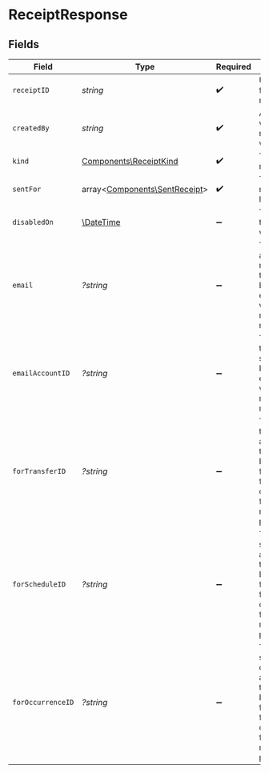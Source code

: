 # ReceiptResponse


## Fields

| Field                                                                                                                                             | Type                                                                                                                                              | Required                                                                                                                                          | Description                                                                                                                                       | Example                                                                                                                                           |
| ------------------------------------------------------------------------------------------------------------------------------------------------- | ------------------------------------------------------------------------------------------------------------------------------------------------- | ------------------------------------------------------------------------------------------------------------------------------------------------- | ------------------------------------------------------------------------------------------------------------------------------------------------- | ------------------------------------------------------------------------------------------------------------------------------------------------- |
| `receiptID`                                                                                                                                       | *string*                                                                                                                                          | :heavy_check_mark:                                                                                                                                | Unique identifier for the receipt request.                                                                                                        |                                                                                                                                                   |
| `createdBy`                                                                                                                                       | *string*                                                                                                                                          | :heavy_check_mark:                                                                                                                                | AccountID for which the receipt request was created.                                                                                              |                                                                                                                                                   |
| `kind`                                                                                                                                            | [Components\ReceiptKind](../../Models/Components/ReceiptKind.md)                                                                                  | :heavy_check_mark:                                                                                                                                | The type of receipt.                                                                                                                              |                                                                                                                                                   |
| `sentFor`                                                                                                                                         | array<[Components\SentReceipt](../../Models/Components/SentReceipt.md)>                                                                           | :heavy_check_mark:                                                                                                                                | The list of receipts that have been sent.                                                                                                         |                                                                                                                                                   |
| `disabledOn`                                                                                                                                      | [\DateTime](https://www.php.net/manual/en/class.datetime.php)                                                                                     | :heavy_minus_sign:                                                                                                                                | The date and time the receipt was disabled.                                                                                                       | 2025-11-10T23:00:000Z                                                                                                                             |
| `email`                                                                                                                                           | *?string*                                                                                                                                         | :heavy_minus_sign:                                                                                                                                | The email address the receipt is sent to.<br/>Either email or emailAccountID will be in the response, but not both.                               | jordan.lee@classbooker.dev                                                                                                                        |
| `emailAccountID`                                                                                                                                  | *?string*                                                                                                                                         | :heavy_minus_sign:                                                                                                                                | The accountID the receipt is sent to.<br/>Either email or emailAccountID will be in the response, but not both.                                   |                                                                                                                                                   |
| `forTransferID`                                                                                                                                   | *?string*                                                                                                                                         | :heavy_minus_sign:                                                                                                                                | The ID of the transfer associated with this receipt.<br/>Exactly one of forTransferID, forScheduleID, or forOccurrenceID must be provided.        |                                                                                                                                                   |
| `forScheduleID`                                                                                                                                   | *?string*                                                                                                                                         | :heavy_minus_sign:                                                                                                                                | The ID of the schedule associated with this receipt.<br/>Exactly one of forTransferID, forScheduleID, or forOccurrenceID must be provided.        |                                                                                                                                                   |
| `forOccurrenceID`                                                                                                                                 | *?string*                                                                                                                                         | :heavy_minus_sign:                                                                                                                                | The ID of the schedule occurrence associated with this receipt.<br/>Exactly one of forTransferID, forScheduleID, or forOccurrenceID must be provided. |                                                                                                                                                   |
